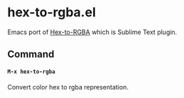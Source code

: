 # hex-to-rgba.el

Emacs port of [Hex-to-RGBA](https://github.com/aroscoe/Hex-to-RGBA) which is Sublime Text plugin.

## Command

#### `M-x hex-to-rgba`

Convert color hex to rgba representation.
